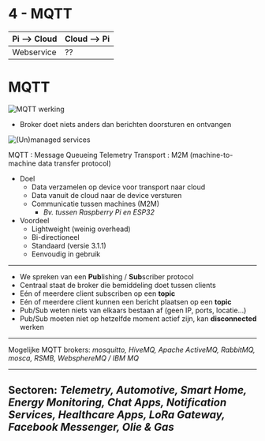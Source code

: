 # 4 - MQTT
| Pi --> Cloud | Cloud --> Pi |
|--|--|
| Webservice | ?? |
# MQTT
![MQTT werking](https://i.imgur.com/anwfSw4.png)

- Broker doet niets anders dan berichten doorsturen en ontvangen

![(Un)managed services](https://i.imgur.com/fAhYOSM.png)

MQTT
: Message Queueing Telemetry Transport
: M2M (machine-to-machine data transfer protocol)

- Doel
  - Data verzamelen op device voor transport naar cloud
  - Data vanuit de cloud naar de device versturen
  - Communicatie tussen machines (M2M)
    - *Bv. tussen Raspberry Pi en ESP32*
- Voordeel
  - Lightweight (weinig overhead)
  - Bi-directioneel
  - Standaard (versie 3.1.1)
  - Eenvoudig in gebruik
---
- We spreken van een **Pub**lishing / **Sub**scriber protocol
- Centraal staat de broker die bemiddeling doet tussen clients
- Eén of meerdere client subscriben op een **topic**
- Eén of meerdere client kunnen een bericht plaatsen op een **topic**
- Pub/Sub weten niets van elkaars bestaan af (geen IP, ports, locatie...)
- Pub/Sub moeten niet op hetzelfde moment actief zijn, kan **disconnected** werken
---
Mogelijke MQTT brokers: *mosquitto, HiveMQ, Apache ActiveMQ, RabbitMQ, mosca, RSMB, WebsphereMQ / IBM MQ*

---
Sectoren: *Telemetry, Automotive, Smart Home, Energy Monitoring, Chat Apps, Notification Services, Healthcare Apps, LoRa Gateway, Facebook Messenger, Olie & Gas*
---

<!--stackedit_data:
eyJoaXN0b3J5IjpbMTc0ODk1OTMxMiwtMTczNTcyNTE2NSwxNT
k2NTc4NTcyXX0=
-->